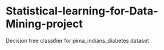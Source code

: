 # Statistical-learning-for-Data-Mining-project
Decision tree classifier for pima_indians_diabetes dataset
